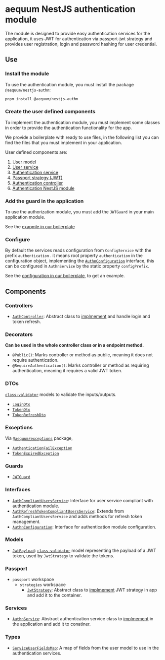 aequum NestJS authentication module
===================================

The module is designed to provide easy authentication services for the 
application, it uses JWT for authentication via passport-jwt strategy 
and provides user registration, login and password hashing for user 
credential.

Use
----

### Install the module

To use the authentication module, you must install the package
`@aequum/nestjs-authn`:

```bash
pnpm install @aequum/nestjs-authn
```

### Create the user defined components

To implement the authentication module, you must implement some classes 
in order to provide the authentication functionality for the app. 

We provide a boilerplate with ready to use files, in the following list 
you can find the files that you must implement in your application.

User defined components are:

1. [User model](https://github.com/fbuccioni/aequum-nestjs-hexa/blob/base%2Bauth/src/domain/models/user.model.ts)
2. [User service](https://github.com/fbuccioni/aequum-nestjs-hexa/blob/base%2Bauth/src/application/services/users.service.ts)
3. [Authentication service](https://github.com/fbuccioni/aequum-nestjs-hexa/blob/base%2Bauth/src/application/services/auth.service.ts)
4. [Passport strategy (JWT)](https://github.com/fbuccioni/aequum-nestjs-hexa/blob/base%2Bauth/src/application/api/auth/passport/strategies/jwt.strategy.ts)
5. [Authentication controller](https://github.com/fbuccioni/aequum-nestjs-hexa/blob/base%2Bauth/src/application/api/auth/controllers/auth.controller.ts)
6. [Authentication NestJS module](https://github.com/fbuccioni/aequum-nestjs-hexa/blob/base%2Bauth/src/application/api/auth/auth.module.ts)


### Add the guard in the application

To use the authorization module, you must add the `JWTGuard` in your
main application module.

See the [exapmle in our boilerplate](https://github.com/fbuccioni/aequum-nestjs-hexa/blob/base%2Bauth/src/application/api/app.module.ts)


### Configure

By default the services reads configuration from `ConfigService` with 
the prefix `authentication.` it means root property `authentication` in
the configuration object, implementing the [`AuthnConfiguration`](https://github.com/fbuccioni/aequum-nestjs/blob/main/packages/authn/interfaces/authn-configuration.interface.ts) 
interface, this can be configured in `AuthnService` by the static property `configPrefix`.

See the [configuration in our boilerplate](https://github.com/fbuccioni/aequum-nestjs-hexa/blob/base%2Bauth/src/application/api/configuration.ts),
to get an example.


Components
-----------


### Controllers

- [`AuthController`](https://github.com/fbuccioni/aequum-nestjs/blob/main/packages/authn/controllers/authn.controller.ts):
Abstract class to [implmement](#create-the-user-defined-components) and
handle login and token refresh.


### Decorators

**Can be used in the whole controller class or in a endpoint method.**

- `@Public()`: Marks controller or method as public, meaning it does not require authentication.
- `@RequireAuthentication()`: Marks controller or method as requiring authentication, meaning it requires a valid JWT token.

### DTOs

[`class-validator`](http://npmjs.com/package/class-validator) models to 
validate the inputs/outputs.

- [`LoginDto`](https://github.com/fbuccioni/aequum-nestjs/blob/main/packages/authn/dtos/login.dto.ts)
- [`TokenDto`](https://github.com/fbuccioni/aequum-nestjs/blob/main/packages/authn/dtos/token.dto.ts)
- [`TokenRefreshDto`](https://github.com/fbuccioni/aequum-nestjs/blob/main/packages/authn/dtos/token-refresh.dto.ts)


### Exceptions

Via [`@aequum/exceptions`](https://npmjs.com/package/@aequum/exceptions) package,

- [`AuthenticationFailException`](https://github.com/fbuccioni/aequum-nestjs/blob/main/packages/authn/exceptions/authentication-fail.exception.ts)
- [`TokenExpiredException`](https://github.com/fbuccioni/aequum-nestjs/blob/main/packages/authn/exceptions/token-expired.exception.ts)


### Guards

- [`JWTGuard`](https://github.com/fbuccioni/aequum-nestjs/blob/main/packages/authn/guards/jwt.guard.ts)


### Interfaces

- [`AuthCompliantUsersService`](https://github.com/fbuccioni/aequum-nestjs/blob/main/packages/authn/interfaces/auth-compliant-users-service.interface.ts):
Interface for user service compliant with authentication module.
- [`AuthRefreshTokenCompliantUsersService`](https://github.com/fbuccioni/aequum-nestjs/blob/main/packages/authn/interfaces/auth-refresh-token-compliant-users-service.interface.ts):
Extends from `AuthCompliantUsersService` and adds methods for refresh token
management.
- [`AuthnConfiguration`](https://github.com/fbuccioni/aequum-nestjs/blob/main/packages/authn/interfaces/authn-configuration.interface.ts): 
Interface for authentication module configuration.

### Models

- [`JwtPayload`](https://github.com/fbuccioni/aequum-nestjs/blob/main/packages/authn/models/jwt-payload.model.ts): 
[`class-validator`](http://npmjs.com/package/class-validator) model
representing the payload of a JWT token, used by `JwtStrategy` to validate
the tokens.

### Passport

- `passport` workspace
  - `strategies` workspace
    - [`JwtStrategy`](https://github.com/fbuccioni/aequum-nestjs/blob/main/packages/authn/passport/strategies/jwt.strategy.ts):
    Abstract class to [implmement](#create-the-user-defined-components)
    JWT strategy in app and add it to the container.

### Services

- [`AuthnService`](https://github.com/fbuccioni/aequum-nestjs/blob/main/packages/authn/services/authn.service.ts):
Abstract authentication service class to
[implmement](#create-the-user-defined-components) in the application 
and add it to conatiner.

### Types

- [`ServiceUserFieldsMap`](https://github.com/fbuccioni/aequum-nestjs/blob/main/packages/authn/types/service-user-fields-map.type.ts):
A map of fields from the user model to use in the authentication services.
